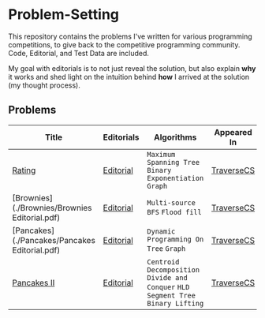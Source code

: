 # Problem-Setting
This repository contains the problems I've written for various programming competitions, to give back to the competitive programming community. Code, Editorial, and Test Data are included.

My goal with editorials is to not just reveal the solution, but also explain **why** it works and shed light on the intuition behind **how** I arrived at the solution (my thought process).

## Problems

| Title | Editorials | Algorithms | Appeared In |
| ----- | ---------- | ---------- | ----------- |
[Rating](./Rating/rating-en-statement.pdf) | [Editorial](./Rating/rating-editorial.pdf) | `Maximum Spanning Tree` `Binary Exponentiation` `Graph` | [TraverseCS](https://traverse-cs.org/) |
[Brownies](./Brownies/Brownies Editorial.pdf) | [Editorial](./Brownies/brownies-editorial.pdf) | `Multi-source BFS` `Flood fill`| [TraverseCS](https://traverse-cs.org/) |
[Pancakes](./Pancakes/Pancakes Editorial.pdf) | [Editorial](./Pancakes/pancakes-editorial.pdf) | `Dynamic Programming On Tree` `Graph`| [TraverseCS](https://traverse-cs.org/) |
[Pancakes II](./Pancakes-II/pancakes-II-en-statement.pdf) | [Editorial](./Pancakes-II/pancakes-II-editorial.pdf) | `Centroid Decomposition` `Divide and Conquer` `HLD` `Segment Tree` `Binary Lifting` | [TraverseCS](https://traverse-cs.org/) |
